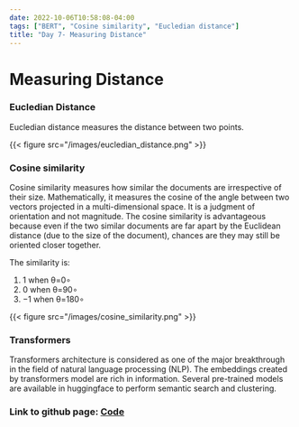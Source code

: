 ```yaml
---
date: 2022-10-06T10:58:08-04:00
tags: ["BERT", "Cosine similarity", "Eucledian distance"]
title: "Day 7- Measuring Distance"
---
```


# Measuring Distance

### Eucledian Distance
Eucledian distance measures the distance between two points.

{{< figure src="/images/eucledian_distance.png" >}}


### Cosine similarity

Cosine similarity measures how similar the documents are irrespective of their size. Mathematically, it measures the cosine of the angle between two vectors projected in a multi-dimensional space.  It is a judgment of orientation and not magnitude. The cosine similarity is advantageous because even if the two similar documents are far apart by the Euclidean distance (due to the size of the document), chances are they may still be oriented closer together.

The similarity is:

1) 1 when θ=0∘
2) 0 when θ=90∘
3) −1 when θ=180∘

{{< figure src="/images/cosine_similarity.png" >}}


### Transformers

Transformers architecture is considered as one of the major breakthrough in the field of natural language processing (NLP). The embeddings created by transformers model are rich in information. Several pre-trained models are available in huggingface to perform semantic search and clustering.



### Link to github page: [Code](https://github.com/shikshya1/30_days_of_ml/tree/main/Day-7%20(Measuring%20Distance))


